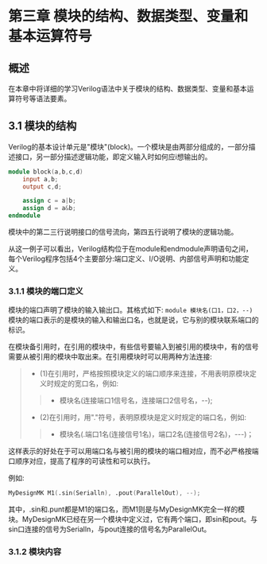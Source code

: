 # 第三章 模块的结构、数据类型、变量和基本运算符号

## 概述
在本章中将详细的学习Verilog语法中关于模块的结构、数据类型、变量和基本运算符号等语法要素。

## 3.1 模块的结构
Verilog的基本设计单元是"模块"(block)。一个模块是由两部分组成的，一部分描述接口，另一部分描述逻辑功能，即定义输入时如何应i想输出的。

```verilog
module block(a,b,c,d)
    input a,b;
    output c,d;

    assign c = a|b;
    assign d = a&b;
endmodule
```

模块中的第二三行说明接口的信号流向，第四五行说明了模块的逻辑功能。

从这一例子可以看出，Verilog结构位于在module和endmodule声明语句之间，每个Verilog程序包括4个主要部分:端口定义、I/O说明、内部信号声明和功能定义。

### 3.1.1 模块的端口定义
模块的端口声明了模块的输入输出口。其格式如下:
`module 模块名(口1，口2，--)`
模块的端口表示的是模块的输入和输出口名，也就是说，它与别的模块联系端口的标识。

在模块备引用时，在引用的模块中，有些信号要输入到被引用的模块中，有的信号需要从被引用的模块中取出来。在引用模块时可以用两种方法连接:
> + (1)在引用时，严格按照模块定义的端口顺序来连接，不用表明原模块定义时规定的宽口名，例如:
>> + 模块名(连接端口1信号名，连接端口2信号名，--);
> + (2)在引用时，用"."符号，表明原模块是定义时规定的端口名，例如:
>> + 模块名(.端口1名(连接信号1名)，端口2名(连接信号2名)，---)；

这样表示的好处在于可以用端口名与被引用的模块的端口相对应，而不必严格按端口顺序对应，提高了程序的可读性和可以执行。

例如:
```verilog
MyDesignMK M1(.sin(Serialln), .pout(ParallelOut), --);
```

其中，.sin和.punt都是M1的端口名，而M1则是与MyDesignMK完全一样的模块。MyDesignMK已经在另一个模块中定义过，它有两个端口，即sin和pout。与sin口连接的信号为Serialln，与pout连接的信号名为ParallelOut。

### 3.1.2 模块内容